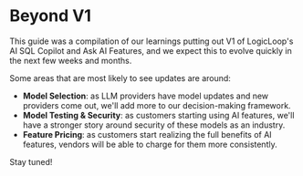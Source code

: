 # Beyond V1

This guide was a compilation of our learnings putting out V1 of LogicLoop's AI SQL Copilot and Ask AI Features, and we expect this to evolve quickly in the next few weeks and months.&#x20;

Some areas that are most likely to see updates are around:&#x20;

* **Model Selection**: as LLM providers have model updates and new providers come out, we'll add more to our decision-making framework.
* **Model Testing & Security**: as customers starting using AI features, we'll have a stronger story around security of these models as an industry.
* **Feature Pricing**: as customers start realizing the full benefits of AI features, vendors will be able to charge for them more consistently.&#x20;

Stay tuned!
